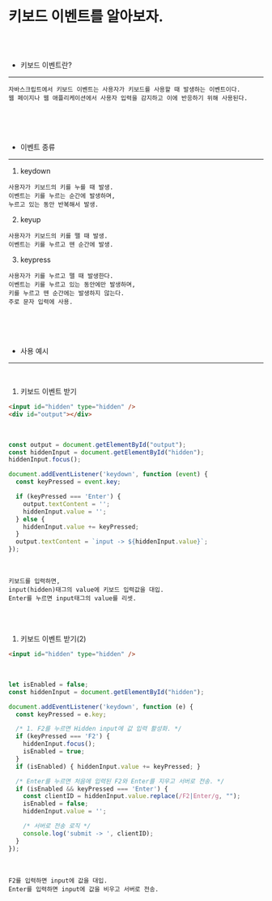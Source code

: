 # 키보드 이벤트를 알아보자.

<br /><br />

* 키보드 이벤트란?
---

```
자바스크립트에서 키보드 이벤트는 사용자가 키보드를 사용할 때 발생하는 이벤트이다.
웹 페이지나 웹 애플리케이션에서 사용자 입력을 감지하고 이에 반응하기 위해 사용된다.
```

<br /><br /><br />

* 이벤트 종류
---

1. keydown
```
사용자가 키보드의 키를 누를 때 발생.
이벤트는 키를 누르는 순간에 발생하며,
누르고 있는 동안 반복해서 발생.
```

2. keyup
```
사용자가 키보드의 키를 뗄 때 발생.
이벤트는 키를 누르고 뗀 순간에 발생.
```

3. keypress
```
사용자가 키를 누르고 뗄 때 발생한다.
이벤트는 키를 누르고 있는 동안에만 발생하며,
키를 누르고 뗀 순간에는 발생하지 않는다.
주로 문자 입력에 사용.
```

<br /><br /><br />

* 사용 예시
---

<br />

1. 키보드 이벤트 받기
 
```html
<input id="hidden" type="hidden" />
<div id="output"></div>
```

<br />

```javascript
const output = document.getElementById("output");
const hiddenInput = document.getElementById("hidden");
hiddenInput.focus();

document.addEventListener('keydown', function (event) {
  const keyPressed = event.key;

  if (keyPressed === 'Enter') {
    output.textContent = '';
    hiddenInput.value = '';
  } else {
    hiddenInput.value += keyPressed;
  }
  output.textContent = `input -> ${hiddenInput.value}`;
});
```

<br />

```
키보드를 입력하면,
input(hidden)태그의 value에 키보드 입력값을 대입.
Enter를 누르면 input태그의 value를 리셋.
```

<br /><br />

1. 키보드 이벤트 받기(2)

```html
<input id="hidden" type="hidden" />
```

<br />

```javascript
let isEnabled = false;
const hiddenInput = document.getElementById("hidden");

document.addEventListener('keydown', function (e) {
  const keyPressed = e.key;

  /* 1. F2를 누르면 Hidden input에 값 입력 활성화. */
  if (keyPressed === 'F2') {
    hiddenInput.focus();
    isEnabled = true;
  }
  if (isEnabled) { hiddenInput.value += keyPressed; }

  /* Enter를 누르면 처음에 입력된 F2와 Enter를 지우고 서버로 전송. */
  if (isEnabled && keyPressed === 'Enter') {
    const clientID = hiddenInput.value.replace(/F2|Enter/g, "");
    isEnabled = false;
    hiddenInput.value = '';

    /* 서버로 전송 로직 */
    console.log('submit -> ', clientID);
  }
});
```

<br />

```
F2를 입력하면 input에 값을 대입.
Enter를 입력하면 input에 값을 비우고 서버로 전송.
```
